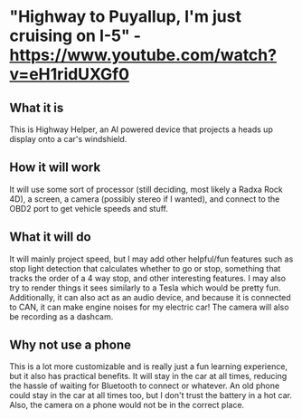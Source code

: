 # "Highway to Puyallup, I'm just cruising on I-5" - https://www.youtube.com/watch?v=eH1ridUXGf0
## What it is
This is Highway Helper, an AI powered device that projects a heads up display onto a car's windshield. 
## How it will work
It will use some sort of processor (still deciding, most likely a Radxa Rock 4D), a screen, a camera (possibly stereo if I wanted), and connect to the OBD2 port to get vehicle speeds and stuff. 
## What it will do
It will mainly project speed, but I may add other helpful/fun features such as stop light detection that calculates whether to go or stop, something that tracks the order of a 4 way stop, and other interesting features. I may also try to render things it sees similarly to a Tesla which would be pretty fun. Additionally, it can also act as an audio device, and because it is connected to CAN, it can make engine noises for my electric car! The camera will also be recording as a dashcam.
## Why not use a phone
This is a lot more customizable and is really just a fun learning experience, but it also has practical benefits. It will stay in the car at all times, reducing the hassle of waiting for Bluetooth to connect or whatever. An old phone could stay in the car at all times too, but I don't trust the battery in a hot car. Also, the camera on a phone would not be in the correct place.
